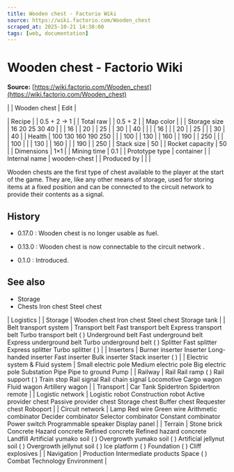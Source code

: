 ```yaml
---
title: Wooden chest - Factorio Wiki
source: https://wiki.factorio.com/Wooden_chest
scraped_at: 2025-10-21 14:30:00
tags: [web, documentation]
---
```


# Wooden chest - Factorio Wiki

**Source:** [https://wiki.factorio.com/Wooden_chest](https://wiki.factorio.com/Wooden_chest)


|  | Wooden chest | Edit |

| Recipe |
| 0.5 + 2 → 1 |
| Total raw |
| 0.5 + 2 |
| Map color |  |
| Storage size | 16 20 25 30 40 |  |  | 16 |  | 20 |  | 25 |  | 30 |  | 40 |
|  |  | 16 |
|  | 20 |  | 25 |
|  | 30 |  | 40 |
| Health | 100 130 160 190 250 |  |  | 100 |  | 130 |  | 160 |  | 190 |  | 250 |
|  |  | 100 |
|  | 130 |  | 160 |
|  | 190 |  | 250 |
| Stack size | 50 |
| Rocket capacity | 50 |
| Dimensions | 1×1 |
| Mining time | 0.1 |
| Prototype type | container |
| Internal name | wooden-chest |
| Produced by |
|  |

Wooden chests are the first type of chest available to the player at the start of the game. They are, like any other means of storage, used for storing items at a fixed position and can be connected to the circuit network to provide their contents as a signal.

## History

- 0.17.0 : Wooden chest is no longer usable as fuel.

- 0.13.0 : Wooden chest is now connectable to the circuit network .

- 0.1.0 : Introduced.

## See also

- Storage
- Chests Iron chest Steel chest

| Logistics |
| Storage | Wooden chest Iron chest Steel chest Storage tank |
| Belt transport system | Transport belt Fast transport belt Express transport belt Turbo transport belt ( ) Underground belt Fast underground belt Express underground belt Turbo underground belt ( ) Splitter Fast splitter Express splitter Turbo splitter ( ) |
| Inserters | Burner inserter Inserter Long-handed inserter Fast inserter Bulk inserter Stack inserter ( ) |
| Electric system & Fluid system | Small electric pole Medium electric pole Big electric pole Substation Pipe Pipe to ground Pump |
| Railway | Rail Rail ramp ( ) Rail support ( ) Train stop Rail signal Rail chain signal Locomotive Cargo wagon Fluid wagon Artillery wagon |
| Transport | Car Tank Spidertron Spidertron remote |
| Logistic network | Logistic robot Construction robot Active provider chest Passive provider chest Storage chest Buffer chest Requester chest Roboport |
| Circuit network | Lamp Red wire Green wire Arithmetic combinator Decider combinator Selector combinator Constant combinator Power switch Programmable speaker Display panel |
| Terrain | Stone brick Concrete Hazard concrete Refined concrete Refined hazard concrete Landfill Artificial yumako soil ( ) Overgrowth yumako soil ( ) Artificial jellynut soil ( ) Overgrowth jellynut soil ( ) Ice platform ( ) Foundation ( ) Cliff explosives |
| Navigation | Production Intermediate products Space ( ) Combat Technology Environment |
